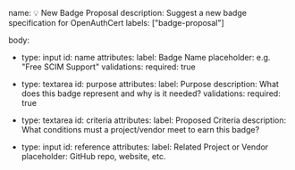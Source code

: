 name: 💡 New Badge Proposal
description: Suggest a new badge specification for OpenAuthCert
labels: ["badge-proposal"]

body:
  - type: input
    id: name
    attributes:
      label: Badge Name
      placeholder: e.g. "Free SCIM Support"
    validations:
      required: true

  - type: textarea
    id: purpose
    attributes:
      label: Purpose
      description: What does this badge represent and why is it needed?
    validations:
      required: true

  - type: textarea
    id: criteria
    attributes:
      label: Proposed Criteria
      description: What conditions must a project/vendor meet to earn this badge?

  - type: input
    id: reference
    attributes:
      label: Related Project or Vendor
      placeholder: GitHub repo, website, etc.
